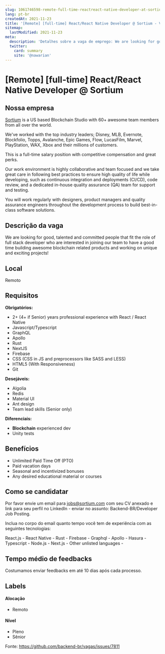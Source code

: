 ```yaml
---
slug: 1061746598-remote-full-time-reactreact-native-developer-at-sortium
lang: pt-br
createdAt: 2021-11-23
title: '[Remote] [full-time] React/React Native Developer @ Sortium - Vaga de Emprego'
sitemap:
  lastModified: 2021-11-23
meta:
  description: 'Detalhes sobre a vaga de emprego: We are looking for good, talented and committed people that fit the role of full stack developer who are interested in joining our team to have a good time building awesome blockchain related products and working on unique and exciting projects!'
  twitter:
    card: summary
    site: '@nawarian'
---
```


# [Remote] [full-time] React/React Native Developer @ Sortium

## Nossa empresa

[Sortium](https://www.sortium.com/) is a US based Blockchain Studio with 60+ awesome team members from all over the world. 

We've worked with the top industry leaders; Disney, MLB, Evernote, Blockfolio, Topps, Avalanche, Epic Games, Flow, LucasFilm, Marvel, PlayStation, WAX, Xbox and their millions of customers.

This is a full-time salary position with competitive compensation and great perks.

Our work environment is highly collaborative and team focused and we take great care in following best practices to ensure high quality of life while developing, such as continuous integration and deployments (CI/CD), code review, and a dedicated in-house quality assurance (QA) team for support and testing.

You will work regularly with designers, product managers and quality assurance engineers throughout the development process to build best-in-class software solutions.

## Descrição da vaga

We are looking for good, talented and committed people that fit the role of full stack developer who are interested in joining our team to have a good time building awesome blockchain related products and working on unique and exciting projects!


## Local

Remoto

## Requisitos

**Obrigatórios:**
- 2+ (4+ if Senior) years professional experience with React / React Native
- Javascript/Typescript
- GraphQL
- Apollo
- Rust
- NextJS
- Firebase
- CSS (CSS in JS and preprocessors like SASS and LESS)
- HTML5 (With Responsiveness)
- Git


**Desejáveis:**
- Algolia
- Redis
- Material UI
- Ant design
- Team lead skills (Senior only)


**Diferenciais:**
- **Blockchain** experienced dev
- Unity tests


## Benefícios

- Unlimited Paid Time Off (PTO)
- Paid vacation days
- Seasonal and incentivized bonuses
- Any desired educational material or courses


## Como se candidatar

Por favor envie um email para jobs@sortium.com com seu CV anexado e link para seu perfil no LinkedIn - enviar no assunto: Backend-BR/Developer Job Posting.

Inclua no corpo do email quanto tempo você tem de experiência com as seguintes tecnologias:

React.js -
React Native -
Rust -
Firebase -
Graphql -
Apollo -
Hasura -
Typescript -
Node.js -
Next.js -
Other unlisted languages -

## Tempo médio de feedbacks

Costumamos enviar feedbacks em até 10 dias após cada processo.

## Labels
<!-- retire os labels que não fazem sentido à vaga -->

#### Alocação
- Remoto

#### Nível
- Pleno
- Sênior


Fonte: https://github.com/backend-br/vagas/issues/7811